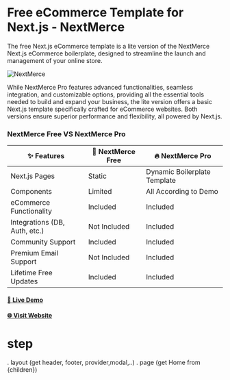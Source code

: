 # Free eCommerce Template for Next.js - NextMerce

The free Next.js eCommerce template is a lite version of the NextMerce Next.js eCommerce boilerplate, designed to streamline the launch and management of your online store.

![NextMerce](https://github.com/user-attachments/assets/57155689-a756-4222-8af7-134e556acae2)


While NextMerce Pro features advanced functionalities, seamless integration, and customizable options, providing all the essential tools needed to build and expand your business, the lite version offers a basic Next.js template specifically crafted for eCommerce websites. Both versions ensure superior performance and flexibility, all powered by Next.js.

### NextMerce Free VS NextMerce Pro

| ✨ Features                         | 🎁 NextMerce Free                 | 🔥 NextMerce Pro                        |
|----------------------------------|--------------------------------|--------------------------------------|
| Next.js Pages                    | Static                         | Dynamic Boilerplate Template         |
| Components                       | Limited                        | All According to Demo                |
| eCommerce Functionality          | Included                       | Included                             |
| Integrations (DB, Auth, etc.)    | Not Included                   | Included                             |
| Community Support                | Included                       | Included                             |
| Premium Email Support            | Not Included                   | Included                             |
| Lifetime Free Updates            | Included                       | Included                             |


#### [🚀 Live Demo](https://demo.nextmerce.com/)

#### [🌐 Visit Website](https://nextmerce.com/)

# step
. layout (get header, footer, provider,modal,..)
. page (get Home from {children})